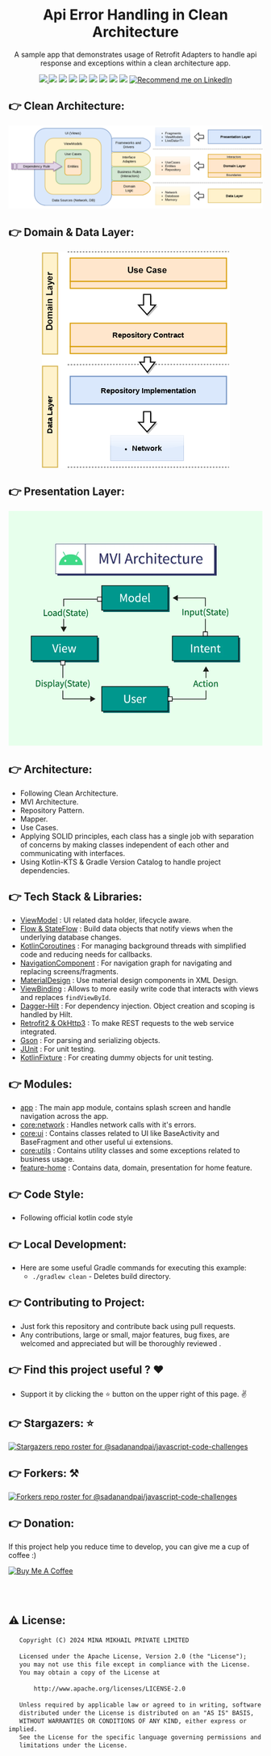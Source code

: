 <h1 align="center">
Api Error Handling in Clean Architecture 
</h1>

<p align="center">
A sample app that demonstrates usage of Retrofit Adapters to handle api response and exceptions within a clean architecture app.
</p>

<div align="center">
<a name="code_factor" href="https://www.codefactor.io/repository/github/mina-mikhail/Network-Error-Handling">
  <img src="https://www.codefactor.io/repository/github/mina-mikhail/Network-Error-Handling/badge?style=for-the-badge">
</a>  
<a name="platform">
  <img src="https://img.shields.io/badge/Platform-Android-success?style=for-the-badge">
</a>
<a name="language">
  <img src="https://img.shields.io/badge/Language-Kotlin---?style=for-the-badge">
</a>
<a name="stars">
  <img src="https://img.shields.io/github/stars/Mina-Mikhail/Network-Error-Handling?style=for-the-badge"></a>
<a name="forks">
  <img src="https://img.shields.io/github/forks/Mina-Mikhail/Network-Error-Handling?logoColor=green&style=for-the-badge">
</a>
<a name="contributions">
  <img src="https://img.shields.io/github/contributors/Mina-Mikhail/Network-Error-Handling?logoColor=green&style=for-the-badge">
</a>
<a name="last_commit">
  <img src="https://img.shields.io/github/last-commit/Mina-Mikhail/Network-Error-Handling?style=for-the-badge">
</a>
<a name="issues">
  <img src="https://img.shields.io/github/issues-raw/Mina-Mikhail/Network-Error-Handling?style=for-the-badge">
</a>
<a name="license">
  <img src="https://img.shields.io/github/license/sadanandpai/javascript-code-challenges?style=for-the-badge">
</a>
<a name="linked_in" href="https://www.linkedin.com/in/minasamirgerges/">
  <img src="https://img.shields.io/badge/Support-Recommed%2FEndorse%20me%20on%20Linkedin-yellow?style=for-the-badge&logo=linkedin" alt="Recommend me on LinkedIn"/>
</a>
</div>


:point_right: Clean Architecture:
-----------------
<div align="center">
<img src="https://github.com/Mina-Mikhail/Network-Error-Handling/blob/master/images/architecture.png">
</div>


:point_right: Domain & Data Layer:
-----------------
<div align="center">
<img src="https://github.com/Mina-Mikhail/Network-Error-Handling/blob/master/images/data_layer.png">
</div>


:point_right: Presentation Layer:
-----------------
<div align="center">
<img src="https://github.com/Mina-Mikhail/Network-Error-Handling/blob/master/images/ui_layer.png">
</div>


:point_right: Architecture:
-----------------
- Following Clean Architecture.
- MVI Architecture.
- Repository Pattern.
- Mapper.
- Use Cases.
- Applying SOLID principles, each class has a single job with separation of concerns by making classes independent
  of each other and communicating with interfaces.
- Using Kotlin-KTS & Gradle Version Catalog to handle project dependencies.


:point_right: Tech Stack & Libraries:
-----------------
- [ViewModel](https://developer.android.com/topic/libraries/architecture/viewmodel) : UI related data holder, lifecycle aware.
- [Flow & StateFlow](https://developer.android.com/kotlin/flow) : Build data objects that notify views when the underlying database changes.
- [KotlinCoroutines](https://developer.android.com/kotlin/coroutines) : For managing background threads with simplified code and reducing needs for callbacks.
- [NavigationComponent](https://developer.android.com/guide/navigation) : For navigation graph for navigating and replacing screens/fragments.
- [MaterialDesign](https://m2.material.io/develop/android) : Use material design components in XML Design.
- [ViewBinding](https://developer.android.com/topic/libraries/view-binding) : Allows to more easily write code that interacts with views and replaces ```findViewById```.
- [Dagger-Hilt](https://developer.android.com/training/dependency-injection/hilt-android) : For dependency injection. Object creation and scoping is handled by Hilt.
- [Retrofit2 & OkHttp3](https://square.github.io/retrofit/) : To make REST requests to the web service integrated.
- [Gson](https://github.com/google/gson) : For parsing and serializing objects.
- [JUnit](https://developer.android.com/training/testing/local-tests) : For unit testing.
- [KotlinFixture](https://github.com/Mina-Mikhail/kotlinFixture) : For creating dummy objects for unit testing.


:point_right: Modules:
-----------------
- [app](https://github.com/Mina-Mikhail/Network-Error-Handling/tree/main/app) : The main app module, contains splash screen and handle navigation across the app.
- [core:network](https://github.com/Mina-Mikhail/Network-Error-Handling/tree/main/core/network) : Handles network calls with it's errors.
- [core:ui](https://github.com/Mina-Mikhail/Network-Error-Handling/tree/main/core/ui) : Contains classes related to UI like BaseActivity and BaseFragment and other useful ui extensions.
- [core:utils](https://github.com/Mina-Mikhail/Network-Error-Handling/tree/main/core/utils) : Contains utility classes and some exceptions related to business usage.
- [feature-home](https://github.com/Mina-Mikhail/Network-Error-Handling/tree/main/feature-home) : Contains data, domain, presentation for home feature.


:point_right: Code Style:
-----------
- Following official kotlin code style


:point_right: Local Development:
-----------
- Here are some useful Gradle commands for executing this example:
  - `./gradlew clean` - Deletes build directory.


:point_right: Contributing to Project:
-----------
- Just fork this repository and contribute back using pull requests.
- Any contributions, large or small, major features, bug fixes, are welcomed and appreciated but
  will be thoroughly reviewed .


:point_right: Find this project useful ? :heart:
-----------
- Support it by clicking the :star: button on the upper right of this page. :v:


:point_right: Stargazers: :star:
-----------
[![Stargazers repo roster for @sadanandpai/javascript-code-challenges](https://reporoster.com/stars/Mina-Mikhail/Network-Error-Handling)](https://github.com/Mina-Mikhail/Network-Error-Handling/stargazers)


:point_right: Forkers: :hammer_and_pick:
-----------
[![Forkers repo roster for @sadanandpai/javascript-code-challenges](https://reporoster.com/forks/Mina-Mikhail/Network-Error-Handling)](https://github.com/Mina-Mikhail/Network-Error-Handling/network/members)


:point_right: Donation:
-----------
If this project help you reduce time to develop, you can give me a cup of coffee :)

<a href="https://www.buymeacoffee.com/mina.mikhail" target="_blank"><img src="https://bmc-cdn.nyc3.digitaloceanspaces.com/BMC-button-images/custom_images/orange_img.png" alt="Buy Me A Coffee" style="height: auto !important;width: auto !important;" ></a>

<br>
<br>

:warning: License:
--------

```
   Copyright (C) 2024 MINA MIKHAIL PRIVATE LIMITED

   Licensed under the Apache License, Version 2.0 (the "License");
   you may not use this file except in compliance with the License.
   You may obtain a copy of the License at

       http://www.apache.org/licenses/LICENSE-2.0

   Unless required by applicable law or agreed to in writing, software
   distributed under the License is distributed on an "AS IS" BASIS,
   WITHOUT WARRANTIES OR CONDITIONS OF ANY KIND, either express or implied.
   See the License for the specific language governing permissions and
   limitations under the License.
```
